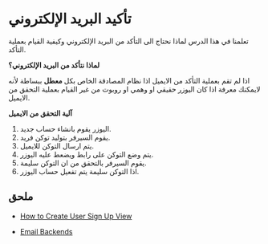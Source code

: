 # تأكيد البريد الإلكتروني

تعلمنا في هذا الدرس لماذا نحتاج الى التأكد من البريد الإلكتروني وكيفية القيام بعملية التأكد.

**لماذا نتأكد من البريد الإلكتروني؟**

اذا لم تقم بعملية التأكد من الايميل اذا نظام المصادقة الخاص بكل **معطل** ببساطة لأنه لايمكنك معرفة اذا كان اليوزر حقيقي او وهمي او روبوت من غير القيام بعملية التحقق من الايميل.

**آلية التحقق من الايميل**

1. اليوزر يقوم بانشاء حساب جديد.
2. يقوم السيرفر بتوليد توكن فريد.
3. يتم ارسال التوكن للايميل.
4. يتم وضع التوكن على رابط ويضعط عليه اليوزر.
5. يقوم السيرفر بالتحقق من ان التوكن سليمة.
6. اذا التوكن سليمة يتم تفعيل حساب اليوزر.

## ملحق

* [How to Create User Sign Up View](http://simpleisbetterthancomplex.com/tutorial/2017/02/18/how-to-create-user-sign-up-view.html)

* [Email Backends](https://docs.djangoproject.com/en/3.0/topics/email/#topic-email-backends)